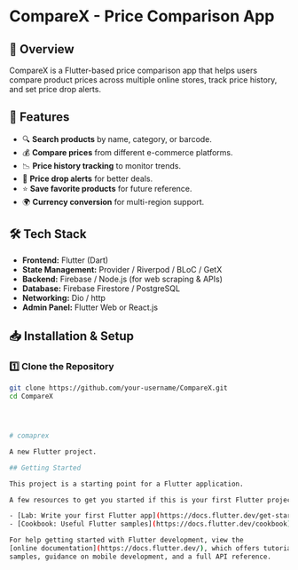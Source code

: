 # CompareX - Price Comparison App  

## 📌 Overview  
CompareX is a Flutter-based price comparison app that helps users compare product prices across multiple online stores, track price history, and set price drop alerts.  

## 🚀 Features  
- 🔍 **Search products** by name, category, or barcode.  
- 💰 **Compare prices** from different e-commerce platforms.  
- 📉 **Price history tracking** to monitor trends.  
- 🔔 **Price drop alerts** for better deals.  
- ⭐ **Save favorite products** for future reference.  
- 🌍 **Currency conversion** for multi-region support.  

## 🛠️ Tech Stack  
- **Frontend:** Flutter (Dart)  
- **State Management:** Provider / Riverpod / BLoC / GetX  
- **Backend:** Firebase / Node.js (for web scraping & APIs)  
- **Database:** Firebase Firestore / PostgreSQL  
- **Networking:** Dio / http  
- **Admin Panel:** Flutter Web or React.js  

## 📥 Installation & Setup  

### 1️⃣ Clone the Repository  
```bash
git clone https://github.com/your-username/CompareX.git
cd CompareX




# comaprex

A new Flutter project.

## Getting Started

This project is a starting point for a Flutter application.

A few resources to get you started if this is your first Flutter project:

- [Lab: Write your first Flutter app](https://docs.flutter.dev/get-started/codelab)
- [Cookbook: Useful Flutter samples](https://docs.flutter.dev/cookbook)

For help getting started with Flutter development, view the
[online documentation](https://docs.flutter.dev/), which offers tutorials,
samples, guidance on mobile development, and a full API reference.
